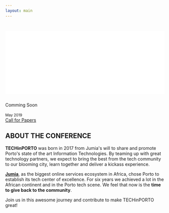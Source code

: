 ```yaml
---
layout: main
---
```


<div class="jumbotron text-center">
  <div class="content">
    <h1><img src="/img/header/logo_white.png" alt="TechInPorto 2019" class="logo" /></h1>
    <div class="event-date">
      <p>
        Comming Soon
      </p>
      <small>
        <i class="fa fa-calendar-o"></i>
        May 2019
      </small>
    </div>
    <a href="/call-for-papers/" target="_blank" class="btn btn-default btn-lg">Call for Papers</a>
  </div>
</div>
<!-- .Jumbotron-->


<section id="section-intro" class="section-wrapper about-event">
  <div class="container">
    <div class="row">
      <div class="col-md-12">
        <h2>ABOUT THE CONFERENCE</h2>
        <p class="lead">
          <strong>TECHinPORTO</strong> was born in 2017 from Jumia's will to share and promote Porto's state of the art Information Technologies. By teaming up with great technology partners, we expect to bring the best from the tech community to our blooming city, learn together and deliver a kickass experience.
        </p>
        <p class="lead">
          <strong><a href="https://group.jumia.com" target="_blank">Jumia</a></strong>, as the biggest online services ecosystem in Africa, chose Porto to establish its tech center of excellence. For six years we achieved a lot in the African continent and in the Porto tech scene. We feel that now is the <strong>time to give back to the community</strong>.
        </p>
        <p class="lead">
          Join us in this awesome journey and contribute to make TECHinPORTO great!
        </p>
      </div>
    </div>
  </div>
</section>
<!-- .about-event -->
